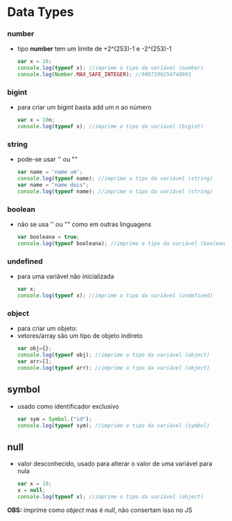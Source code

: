 # Data Types
### number
- tipo **number** tem um limite de +2^(253)-1 e -2^(253)-1
	```js
	var x = 10;
	console.log(typeof x); //imprime o tipo da variável (number)
	console.log(Number.MAX_SAFE_INTEGER); //9007199254740991
	```
### bigint
- para criar um bigint basta add um n ao número
	```js
	var x = 10n;
	console.log(typeof x); //imprime o tipo da variável (bigint)
	```
### string
- pode-se usar '' ou ""
	```js
	var name = 'name um';
	console.log(typeof name); //imprime o tipo da variável (string)
	var name = "name dois";
	console.log(typeof name); //imprime o tipo da variável (string)
	```
### boolean
- não se usa '' ou "" como em outras linguagens
	```js
	var booleana = true;
	console.log(typeof booleana); //imprime o tipo da variável (boolean)
	```
### undefined
- para uma variável não inicializada
	```js
	var x;
	console.log(typeof x); //imprime o tipo da variável (undefined)
	```
### object
- para criar um objeto:
- vetores/array são um tipo de objeto indireto
	```js
	var obj={};
	console.log(typeof obj); //imprime o tipo da variável (object)
	var arr=[];
	console.log(typeof arr); //imprime o tipo da variável (object)
	```
## symbol
- usado como identificador exclusivo
	```js
	var sym = Symbol.("id");
	console.log(typeof sym); //imprime o tipo da variável (symbol)
	```
## null
- valor desconhecido, usado para alterar o valor de uma variável para nula
	```js
	var x = 10;
	x = null;
	console.log(typeof x); //imprime o tipo da variável (object)
	```
**OBS:** imprime como *object* mas é *null*, não consertam isso no JS